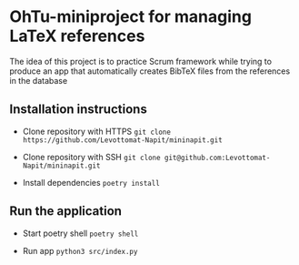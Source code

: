 # OhTu-miniproject for managing LaTeX references

The idea of this project is to practice Scrum framework while trying to produce an app that automatically creates BibTeX files from the references in the database

## Installation instructions

- Clone repository with HTTPS
  ```git clone https://github.com/Levottomat-Napit/mininapit.git```

- Clone repository with SSH
  ```git clone git@github.com:Levottomat-Napit/mininapit.git```

- Install dependencies
  ```poetry install```

## Run the application

- Start poetry shell
  ```poetry shell```

- Run app
  ```python3 src/index.py```
